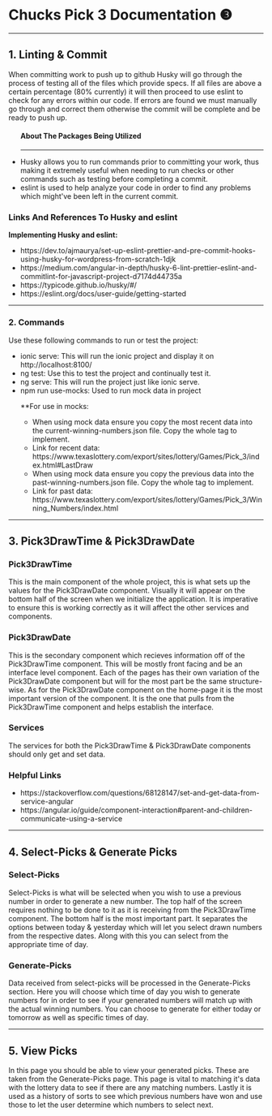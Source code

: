 <h1><b>Chucks Pick 3 Documentation  &#10104</b></h1>
<hr>
<h2> 1. Linting & Commit</h2>
<p>When committing work to push up to github Husky will go through the process of testing all of the files which provide specs. If all files are above a certain percentage (80% currently) it will then proceed to use eslint to check for any errors within our code. If errors are found we must manually go through and correct them otherwise the commit will be complete and be ready to push up.  </p>
<ul>
<h4>About The Packages Being Utilized</h4>
<hr>
<li>Husky allows you to run commands prior to committing your work, thus making it extremely useful when needing to run checks or other commands such as testing before completing a commit.</li>
<li>eslint is used to help analyze your code in order to find any problems which might've been left in the current commit.</li>
</ul>
<h3>Links And References To Husky and eslint</h3>
<p>
<b>Implementing Husky and eslint:</b>
</p>
<ul>
<li><a>https://dev.to/ajmaurya/set-up-eslint-prettier-and-pre-commit-hooks-using-husky-for-wordpress-from-scratch-1djk</a></li>
<li><a>https://medium.com/angular-in-depth/husky-6-lint-prettier-eslint-and-commitlint-for-javascript-project-d7174d44735a</a></li>
<li><a>https://typicode.github.io/husky/#/</a></li>
<li><a>https://eslint.org/docs/user-guide/getting-started</a></li>
</ul>
<hr>
<h3>2. Commands</h3>
<p>Use these following commands to run or test the project:</p>
<ul>
<li>ionic serve: This will run the ionic project and display it on <a>http://localhost:8100/</a></li>
<li>ng test: Use this to test the project and continually test it.</li>
<li>ng serve: This will run the project just like ionic serve.</li>
<li>npm run use-mocks: Used to run mock data in project</li>

<p>**For use in mocks:</p>
<ul><li>When using mock data ensure you copy the most recent data into the current-winning-numbers.json file. Copy the whole <body> tag to implement.</body></li>
<li>Link for recent data:<br> <a>https://www.texaslottery.com/export/sites/lottery/Games/Pick_3/index.html#LastDraw</a></li>
<li>When using mock data ensure you copy the previous data into the past-winning-numbers.json file. Copy the whole <body> tag to implement.</body></li>
<li>Link for past data: <a>https://www.texaslottery.com/export/sites/lottery/Games/Pick_3/Winning_Numbers/index.html</a></li>
</ul>
</ul>
<hr>
<h2> 3. Pick3DrawTime & Pick3DrawDate</h2>
<h3>Pick3DrawTime</h3>
<p>This is the main component of the whole project, this is what sets up the values for the Pick3DrawDate component. Visually it will appear on the bottom half of the screen when we initialize the application. It is imperative to ensure this is working correctly as it will affect the other services and components.</p>
<h3>Pick3DrawDate</h3>
<p>This is the secondary component which recieves information off of the Pick3DrawTime component. This will be mostly front facing and be an interface level component. Each of the pages has their own variation of the Pick3DrawDate component but will for the most part be the same structure-wise. As for the Pick3DrawDate component on the home-page it is the most important version of the component. It is the one that pulls from the Pick3DrawTime component and helps establish the interface.</p>
<h3>Services</h3>
<p>The services for both the Pick3DrawTime & Pick3DrawDate components should only get and set data.</p>
<h3>Helpful Links</h3>
<ul>
<li><a>https://stackoverflow.com/questions/68128147/set-and-get-data-from-service-angular</a></li>
<li><a>https://angular.io/guide/component-interaction#parent-and-children-communicate-using-a-service</a></li></ul>
<hr>
<h2>4. Select-Picks & Generate Picks</h2>
<h3>Select-Picks</h3>
<p>Select-Picks is what will be selected when you wish to use a previous number in order to generate a new number. The top half of the screen requires nothing to be done to it as it is receiving from the Pick3DrawTime component. The bottom half is the most important part. It separates the options between today & yesterday which will let you select drawn numbers from the respective dates. Along with this you can select from the appropriate time of day.</p>
<h3>Generate-Picks</h3>
<p>Data received from select-picks will be processed in the Generate-Picks section. Here you will choose which time of day you wish to generate numbers for in order to see if your generated numbers will match up with the actual winning numbers. You can choose to generate for either today or tomorrow as well as specific times of day.</p>
<hr>
<h2>5. View Picks</h2>
<p>In this page you should be able to view your generated picks. These are taken from the Generate-Picks page. This page is vital to matching it's data with the lottery data to see if there are any matching numbers. Lastly it is used as a history of sorts to see which previous numbers have won and use those to let the user determine which numbers to select next.</p>
